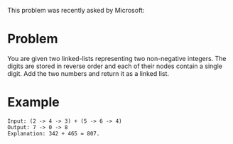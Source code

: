 This problem was recently asked by Microsoft:

# Problem

You are given two linked-lists representing two non-negative integers. The digits are stored in reverse order and each of their nodes contain a single digit. Add the two numbers and return it as a linked list.

# Example

```
Input: (2 -> 4 -> 3) + (5 -> 6 -> 4)
Output: 7 -> 0 -> 8
Explanation: 342 + 465 = 807.
```
